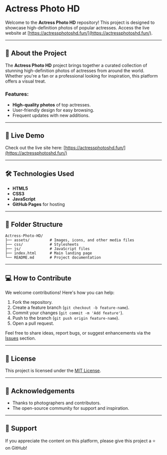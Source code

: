 # Actress Photo HD

Welcome to the **Actress Photo HD** repository! This project is designed to showcase high-definition photos of popular actresses. Access the live website at [https://actressphotoshd.fun/](https://actressphotoshd.fun/).

---

## 📸 About the Project
The **Actress Photo HD** project brings together a curated collection of stunning high-definition photos of actresses from around the world. Whether you're a fan or a professional looking for inspiration, this platform offers a visual treat.

### Features:
- **High-quality photos** of top actresses.
- User-friendly design for easy browsing.
- Frequent updates with new additions.

---

## 🚀 Live Demo
Check out the live site here: [https://actressphotoshd.fun/](https://actressphotoshd.fun/)

---

## 🛠️ Technologies Used
- **HTML5**
- **CSS3**
- **JavaScript**
- **GitHub Pages** for hosting

---

## 📂 Folder Structure
```
Actress-Photo-HD/
├── assets/         # Images, icons, and other media files
├── css/            # Stylesheets
├── js/             # JavaScript files
├── index.html      # Main landing page
└── README.md       # Project documentation
```

---

## 💻 How to Contribute
We welcome contributions! Here's how you can help:
1. Fork the repository.
2. Create a feature branch (`git checkout -b feature-name`).
3. Commit your changes (`git commit -m 'Add feature'`).
4. Push to the branch (`git push origin feature-name`).
5. Open a pull request.

Feel free to share ideas, report bugs, or suggest enhancements via the [Issues](https://actressphotoshd.fun/contact-us.html) section.

---

## 📄 License
This project is licensed under the [MIT License](LICENSE).

---

## 🙏 Acknowledgements
- Thanks to photographers and contributors.
- The open-source community for support and inspiration.

---

## 🌟 Support
If you appreciate the content on this platform, please give this project a ⭐ on GitHub!
